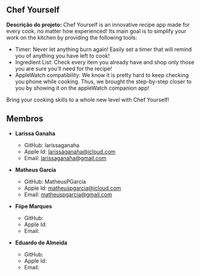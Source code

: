 
## **Chef Yourself**

**Descrição do projeto:**
Chef Yourself is an innovative recipe app made for every cook, no matter how experienced! Its main goal is to simplify your work on the kitchen by providing the following tools:

* Timer: Never let anything burn again! Easily set a timer that will remind you of anything you have left to cook!
* Ingredient List: Check every item you already have and shop only those you are sure you’ll need for the recipe!
* AppleWatch compatibility: We know it is pretty hard to keep checking you phone while cooking. Thus, we brought the step-by-step closer to you by showing it on the appleWatch companion app!

Bring your cooking skills to a whole new level with Chef Yourself!

## Membros

* **Larissa Ganaha**
    * GitHub: larissaganaha
	* Apple Id: larissaganaha@icloud.com
    * Email: larissaganaha@gmail.com
* **Matheus Garcia**
    * GitHub: MatheusPGarcia
	* Apple Id: matheuspgarcia@icloud.com
    * Email: matheuspgarcia@gmail.com
* **Fiipe Marques**
    * GitHub: 
	* Apple Id: 
    * Email: 
    
* **Eduardo de Almeida**
    * GitHub: 
	* Apple Id: 
    * Email: 


